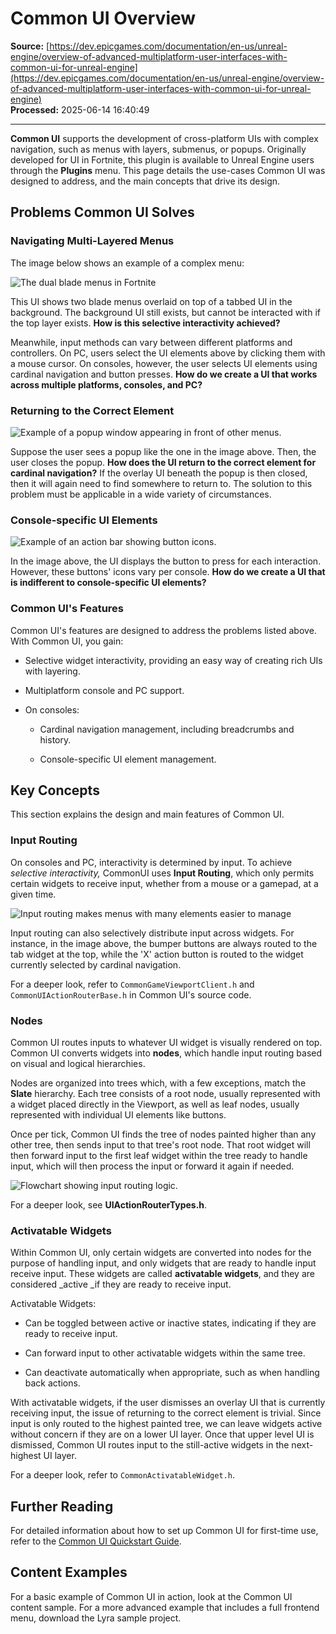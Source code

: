 # Common UI Overview

**Source:** [https://dev.epicgames.com/documentation/en-us/unreal-engine/overview-of-advanced-multiplatform-user-interfaces-with-common-ui-for-unreal-engine](https://dev.epicgames.com/documentation/en-us/unreal-engine/overview-of-advanced-multiplatform-user-interfaces-with-common-ui-for-unreal-engine)  
**Processed:** 2025-06-14 16:40:49

---

**Common UI** supports the development of cross-platform UIs with complex navigation, such as menus with layers, submenus, or popups. Originally developed for UI in Fortnite, this plugin is available to Unreal Engine users through the **Plugins** menu. This page details the use-cases Common UI was designed to address, and the main concepts that drive its design.

## Problems Common UI Solves

### Navigating Multi-Layered Menus

The image below shows an example of a complex menu:

![The dual blade menus in Fortnite](https://d1iv7db44yhgxn.cloudfront.net/documentation/images/7e4bbe91-249a-4cf2-ac08-ecd14e4c4900/blade-menu-example.png)

This UI shows two blade menus overlaid on top of a tabbed UI in the background. The background UI still exists, but cannot be interacted with if the top layer exists. **How is this selective interactivity achieved?**

Meanwhile, input methods can vary between different platforms and controllers. On PC, users select the UI elements above by clicking them with a mouse cursor. On consoles, however, the user selects UI elements using cardinal navigation and button presses. **How do we create a UI that works across multiple platforms, consoles, and PC?**

### Returning to the Correct Element

![Example of a popup window appearing in front of other menus.](https://d1iv7db44yhgxn.cloudfront.net/documentation/images/593c74ca-f264-4583-92b6-f202d2c15c56/popup-example.png)

Suppose the user sees a popup like the one in the image above. Then, the user closes the popup. **How does the UI return to the correct element for cardinal navigation?** If the overlay UI beneath the popup is then closed, then it will again need to find somewhere to return to. The solution to this problem must be applicable in a wide variety of circumstances.

### Console-specific UI Elements

![Example of an action bar showing button icons.](https://d1iv7db44yhgxn.cloudfront.net/documentation/images/3dbd3a28-1200-41b0-b968-6e75e0fe0163/button-icon-example.png)

In the image above, the UI displays the button to press for each interaction. However, these buttons' icons vary per console. **How do we create a UI that is indifferent to console-specific UI elements?**

### Common UI's Features

Common UI's features are designed to address the problems listed above. With Common UI, you gain:

-   Selective widget interactivity, providing an easy way of creating rich UIs with layering.
    
-   Multiplatform console and PC support.
    
-   On consoles:
    
    -   Cardinal navigation management, including breadcrumbs and history.
        
    -   Console-specific UI element management.
        

## Key Concepts

This section explains the design and main features of Common UI.

### Input Routing

On consoles and PC, interactivity is determined by input. To achieve *selective interactivity,* CommonUI uses **Input Routing**, which only permits certain widgets to receive input, whether from a mouse or a gamepad, at a given time.

![Input routing makes menus with many elements easier to manage](https://d1iv7db44yhgxn.cloudfront.net/documentation/images/355f0db1-4625-4d1b-828b-ce527f11dedd/inventory-example.png)

Input routing can also selectively distribute input across widgets. For instance, in the image above, the bumper buttons are always routed to the tab widget at the top, while the 'X' action button is routed to the widget currently selected by cardinal navigation.

For a deeper look, refer to `CommonGameViewportClient.h` and `CommonUIActionRouterBase.h` in Common UI's source code.

### Nodes

Common UI routes inputs to whatever UI widget is visually rendered on top. Common UI converts widgets into **nodes**, which handle input routing based on visual and logical hierarchies.

Nodes are organized into trees which, with a few exceptions, match the **Slate** hierarchy. Each tree consists of a root node, usually represented with a widget placed directly in the Viewport, as well as leaf nodes, usually represented with individual UI elements like buttons.

Once per tick, Common UI finds the tree of nodes painted higher than any other tree, then sends input to that tree's root node. That root widget will then forward input to the first leaf widget within the tree ready to handle input, which will then process the input or forward it again if needed.

![Flowchart showing input routing logic.](https://d1iv7db44yhgxn.cloudfront.net/documentation/images/976f5fc7-9a1b-429c-8a97-bef66d0fb31a/input-routing-chart.png)

For a deeper look, see **UIActionRouterTypes.h**.

### Activatable Widgets

Within Common UI, only certain widgets are converted into nodes for the purpose of handling input, and only widgets that are ready to handle input receive input. These widgets are called **activatable widgets**, and they are considered \_active \_if they are ready to receive input.

Activatable Widgets:

-   Can be toggled between active or inactive states, indicating if they are ready to receive input.
    
-   Can forward input to other activatable widgets within the same tree.
    
-   Can deactivate automatically when appropriate, such as when handling back actions.
    

With activatable widgets, if the user dismisses an overlay UI that is currently receiving input, the issue of returning to the correct element is trivial. Since input is only routed to the highest painted tree, we can leave widgets active without concern if they are on a lower UI layer. Once that upper level UI is dismissed, Common UI routes input to the still-active widgets in the next-highest UI layer.

For a deeper look, refer to `CommonActivatableWidget.h`.

## Further Reading

For detailed information about how to set up Common UI for first-time use, refer to the [Common UI Quickstart Guide](/documentation/en-us/unreal-engine/common-ui-quickstart-guide-for-unreal-engine).

## Content Examples

For a basic example of Common UI in action, look at the Common UI content sample. For a more advanced example that includes a full frontend menu, download the Lyra sample project.